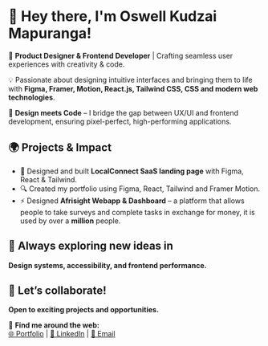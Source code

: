 # 👋 Hey there, I'm **Oswell Kudzai Mapuranga**!  

🚀 **Product Designer & Frontend Developer** | Crafting seamless user experiences with creativity & code.  

💡 Passionate about designing intuitive interfaces and bringing them to life with **Figma, Framer, Motion, React.js, Tailwind CSS, CSS and modern web technologies**.  

🎨 **Design meets Code** – I bridge the gap between UX/UI and frontend development, ensuring pixel-perfect, high-performing applications.  

## 🌍 Projects & Impact  
- 💼 Designed and built **LocalConnect SaaS landing page** with Figma, React & Tailwind.  
- 🔍 Created my portfolio using Figma, React, Tailwind and Framer Motion.  
- ⚡ Designed **Afrisight Webapp & Dashboard** – a platform that allows people to take surveys and complete tasks in exchange for money, it is used by over a **million** people.  

## 📌 Always exploring new ideas in  
**Design systems, accessibility, and frontend performance.**  

## 💬 Let’s collaborate!  
**Open to exciting projects and opportunities.**  

🔗 **Find me around the web:**  
[🌐 Portfolio](https://portfolio-pearl-eight-18.vercel.app/) | [💼 LinkedIn](https://www.linkedin.com/in/kudzai-oswell-mapuranga-bb30b475/) | [📧 Email](mapurangako@gmail.com)
